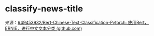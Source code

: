 # classify-news-title

来源：[649453932/Bert-Chinese-Text-Classification-Pytorch: 使用Bert，ERNIE，进行中文文本分类 (github.com)](https://github.com/649453932/Bert-Chinese-Text-Classification-Pytorch) 
